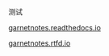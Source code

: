 测试

[garnetnotes.readthedocs.io](http://garnetnotes.readthedocs.io/)


[garnetnotes.rtfd.io](http://garnetnotes.rtfd.io/)
<!--stackedit_data:
eyJoaXN0b3J5IjpbLTExMzc2MDEzNzAsMTgwNjE5MTA2XX0=
-->